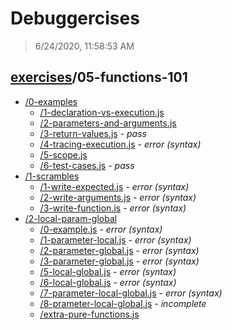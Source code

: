 # Debuggercises 

> 6/24/2020, 11:58:53 AM 

## [exercises](../README.md)/05-functions-101 

- [/0-examples](./0-examples/README.md)
  - [/1-declaration-vs-execution.js](./0-examples/README.md#1-declaration-vs-executionjs)  
  - [/2-parameters-and-arguments.js](./0-examples/README.md#2-parameters-and-argumentsjs)  
  - [/3-return-values.js](./0-examples/README.md#3-return-valuesjs) - _pass_ 
  - [/4-tracing-execution.js](./0-examples/README.md#4-tracing-executionjs) - _error (syntax)_ 
  - [/5-scope.js](./0-examples/README.md#5-scopejs)  
  - [/6-test-cases.js](./0-examples/README.md#6-test-casesjs) - _pass_ 
- [/1-scrambles](./1-scrambles/README.md)
  - [/1-write-expected.js](./1-scrambles/README.md#1-write-expectedjs) - _error (syntax)_ 
  - [/2-write-arguments.js](./1-scrambles/README.md#2-write-argumentsjs) - _error (syntax)_ 
  - [/3-write-function.js](./1-scrambles/README.md#3-write-functionjs) - _error (syntax)_ 
- [/2-local-param-global](./2-local-param-global/README.md)
  - [/0-example.js](./2-local-param-global/README.md#0-examplejs) - _error (syntax)_ 
  - [/1-parameter-local.js](./2-local-param-global/README.md#1-parameter-localjs) - _error (syntax)_ 
  - [/2-parameter-global.js](./2-local-param-global/README.md#2-parameter-globaljs) - _error (syntax)_ 
  - [/3-parameter-global.js](./2-local-param-global/README.md#3-parameter-globaljs) - _error (syntax)_ 
  - [/5-local-global.js](./2-local-param-global/README.md#5-local-globaljs) - _error (syntax)_ 
  - [/6-local-global.js](./2-local-param-global/README.md#6-local-globaljs) - _error (syntax)_ 
  - [/7-parameter-local-global.js](./2-local-param-global/README.md#7-parameter-local-globaljs) - _error (syntax)_ 
  - [/8-prameter-local-global.js](./2-local-param-global/README.md#8-prameter-local-globaljs) - _incomplete_ 
  - [/extra-pure-functions.js](./2-local-param-global/README.md#extra-pure-functionsjs)  
